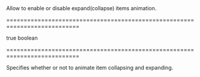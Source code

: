 <!--**
/*-------------------------------------------
    Auto-generated file. Do not modify.
-------------------------------------------

**-->
<!--d-->Allow to enable or disable expand(collapse) items animation.<!--/d-->
===========================================================================
<!--default-->true<!--/default-->
<!--type-->boolean<!--/type-->
===========================================================================

<!--shortDescription-->
Specifies whether or not to animate item collapsing and expanding.
<!--/shortDescription-->

<!--fullDescription-->

<!--/fullDescription-->